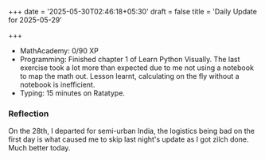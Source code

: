+++
date = '2025-05-30T02:46:18+05:30'
draft = false
title = 'Daily Update for 2025-05-29'

+++

* MathAcademy: 0/90 XP
* Programming: Finished chapter 1 of Learn Python Visually. The last exercise took a lot more than expected due to me not using a notebook to map the math out. Lesson learnt, calculating on the fly without a notebook is inefficient.
* Typing: 15 minutes on Ratatype.

### Reflection

On the 28th, I departed for semi-urban India, the logistics being bad on the first day is what caused me to skip last night's update as I got zilch done. Much better today.

